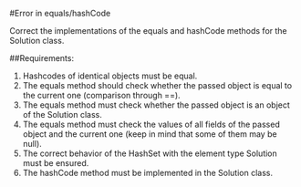 #Error in equals/hashCode

Correct the implementations of the equals and hashCode methods for the Solution class.


##Requirements:
1. Hashcodes of identical objects must be equal.
2. The equals method should check whether the passed object is equal to the current one (comparison through ==).
3. The equals method must check whether the passed object is an object of the Solution class.
4. The equals method must check the values of all fields of the passed object and the current one (keep in mind that some of them may be null).
5. The correct behavior of the HashSet with the element type Solution must be ensured.
6. The hashCode method must be implemented in the Solution class.